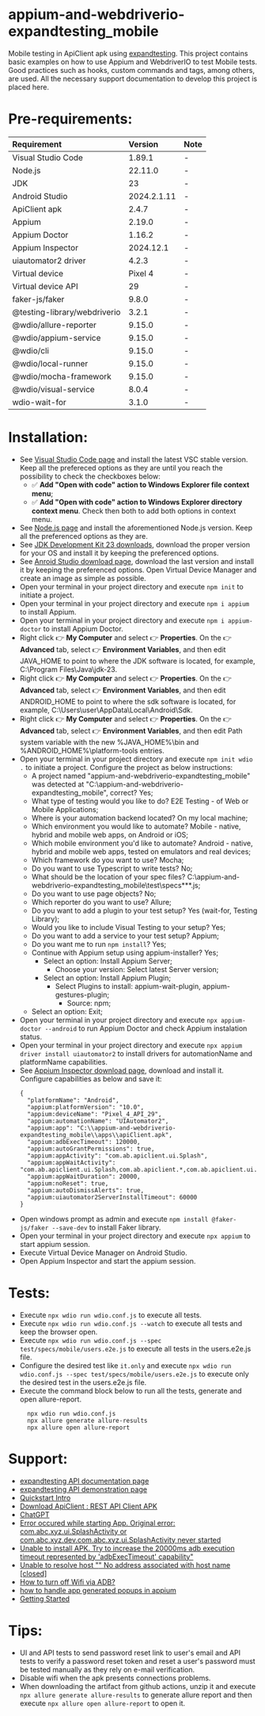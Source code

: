 # appium-and-webdriverio-expandtesting_mobile

Mobile testing in ApiClient apk using [expandtesting](https://practice.expandtesting.com/notes/api/api-docs/). This project contains basic examples on how to use Appium and WebdriverIO to test Mobile tests. Good practices such as hooks, custom commands and tags, among others, are used. All the necessary support documentation to develop this project is placed here. 

# Pre-requirements:

| Requirement                     | Version        | Note                                                            |
| :------------------------------ |:---------------| :-------------------------------------------------------------- |
| Visual Studio Code              | 1.89.1         | -                                                               |
| Node.js                         | 22.11.0        | -                                                               |
| JDK                             | 23             | -                                                               |
| Android Studio                  | 2024.2.1.11    | -                                                               |
| ApiClient apk                   | 2.4.7          | -                                                               |
| Appium                          | 2.19.0         | -                                                               |
| Appium Doctor                   | 1.16.2         | -                                                               |
| Appium Inspector                | 2024.12.1      | -                                                               |
| uiautomator2 driver             | 4.2.3          | -                                                               |
| Virtual device                  | Pixel 4        | -                                                               |
| Virtual device API              | 29             | -                                                               |
| faker-js/faker                  | 9.8.0          | -                                                               |
| @testing-library/webdriverio    | 3.2.1          | -                                                               |
| @wdio/allure-reporter           | 9.15.0         | -                                                               |
| @wdio/appium-service            | 9.15.0         | -                                                               |
| @wdio/cli                       | 9.15.0         | -                                                               |
| @wdio/local-runner              | 9.15.0         | -                                                               |
| @wdio/mocha-framework           | 9.15.0         | -                                                               |
| @wdio/visual-service            | 8.0.4          | -                                                               |
| wdio-wait-for                   | 3.1.0          | -                                                               |

# Installation:

- See [Visual Studio Code page](https://code.visualstudio.com/) and install the latest VSC stable version. Keep all the prefereced options as they are until you reach the possibility to check the checkboxes below: 
  - :white_check_mark: **Add "Open with code" action to Windows Explorer file context menu**; 
  - :white_check_mark: **Add "Open with code" action to Windows Explorer directory context menu**.
Check then both to add both options in context menu.
- See [Node.js page](https://nodejs.org/en) and install the aforementioned Node.js version. Keep all the preferenced options as they are.
- See [JDK Development Kit 23 downloads](https://www.oracle.com/in/java/technologies/downloads/#jdk23-windows), download the proper version for your OS and install it by keeping the preferenced options. 
- See [Anroid Studio download page](https://developer.android.com/), download the last version and install it by keeping the preferenced options. Open Virtual Device Manager and create an image as simple as possible. 
- Open your terminal in your project directory and execute ```npm init``` to initiate a project.
- Open your terminal in your project directory and execute ```npm i appium``` to install Appium.
- Open your terminal in your project directory and execute ```npm i appium-doctor``` to install Appium Doctor.
- Right click :point_right: **My Computer** and select :point_right: **Properties**. On the :point_right: **Advanced** tab, select :point_right: **Environment Variables**, and then edit JAVA_HOME to point to where the JDK software is located, for example, C:\Program Files\Java\jdk-23.
- Right click :point_right: **My Computer** and select :point_right: **Properties**. On the :point_right: **Advanced** tab, select :point_right: **Environment Variables**, and then edit ANDROID_HOME to point to where the sdk software is located, for example, C:\Users\user\AppData\Local\Android\Sdk.
- Right click :point_right: **My Computer** and select :point_right: **Properties**. On the :point_right: **Advanced** tab, select :point_right: **Environment Variables**, and then edit Path system variable with the new %JAVA_HOME%\bin and %ANDROID_HOME%\platform-tools entries.
- Open your terminal in your project directory and execute ```npm init wdio .``` to initiate a project. Configure the project as below instructions:
  - A project named "appium-and-webdriverio-expandtesting_mobile" was detected at "C:\appium-and-webdriverio-expandtesting_mobile", correct? Yes;
  - What type of testing would you like to do? E2E Testing - of Web or Mobile Applications;
  - Where is your automation backend located? On my local machine;
  - Which environment you would like to automate? Mobile - native, hybrid and mobile web apps, on Android or iOS;
  - Which mobile environment you'd like to automate? Android - native, hybrid and mobile web apps, tested on emulators and real devices;
  - Which framework do you want to use? Mocha;
  - Do you want to use Typescript to write tests? No;
  - What should be the location of your spec files? C:\appium-and-webdriverio-expandtesting_mobile\test\specs\**\*.js;
  - Do you want to use page objects? No;
  - Which reporter do you want to use? Allure;
  - Do you want to add a plugin to your test setup? Yes (wait-for, Testing Library);
  - Would you like to include Visual Testing to your setup? Yes;
  - Do you want to add a service to your test setup? Appium;
  - Do you want me to run ```npm install```? Yes;
  - Continue with Appium setup using appium-installer? Yes;
    - Select an option: Install Appium Server;
      - Choose your version: Select latest Server version;
    - Select an option: Install Appium Plugin;
      - Select Plugins to install: appium-wait-plugin, appium-gestures-plugin;
        - Source: npm;
  - Select an option: Exit;
- Open your terminal in your project directory and execute ```npx appium-doctor --android``` to run Appium Doctor and check Appium instalation status.
- Open your terminal in your project directory and execute ```npx appium driver install uiautomator2``` to install drivers for automationName and platformName capabilities.
- See [Appium Inspector download page](https://github.com/appium/appium-inspector/releases), download and install it. Configure capabilities as below and save it:
  ```
  {
    "platformName": "Android",
    "appium:platformVersion": "10.0",
    "appium:deviceName": "Pixel_4_API_29",
    "appium:automationName": "UIAutomator2",
    "appium:app": "C:\\appium-and-webdriverio-expandtesting_mobile\\apps\\apiClient.apk",
    "appium:adbExecTimeout": 120000,
    "appium:autoGrantPermissions": true,
    "appium:appActivity": "com.ab.apiclient.ui.Splash",
    "appium:appWaitActivity": "com.ab.apiclient.ui.Splash,com.ab.apiclient.*,com.ab.apiclient.ui.MainActivity",
    "appium:appWaitDuration": 20000,
    "appium:noReset": true,
    "appium:autoDismissAlerts": true,
    "appium:uiautomator2ServerInstallTimeout": 60000
  }
  ```  
- Open windows prompt as admin and execute ```npm install @faker-js/faker --save-dev``` to install Faker library.
- Open your terminal in your project directory and execute ```npx appium``` to start appium session.
- Execute Virtual Device Manager on Android Studio.
- Open Appium Inspector and start the appium session. 

# Tests:

- Execute ```npx wdio run wdio.conf.js``` to execute all tests. 
- Execute ```npx wdio run wdio.conf.js --watch``` to execute all tests and keep the browser open. 
- Execute ```npx wdio run wdio.conf.js --spec test/specs/mobile/users.e2e.js``` to execute all tests in the users.e2e.js file. 
- Configure the desired test like ```it.only``` and execute ```npx wdio run wdio.conf.js --spec test/specs/mobile/users.e2e.js``` to execute only the desired test in the users.e2e.js file.
- Execute the command block below to run all the tests, generate and open allure-report.
  ```
    npx wdio run wdio.conf.js
    npx allure generate allure-results 
    npx allure open allure-report
  ```

# Support:

- [expandtesting API documentation page](https://practice.expandtesting.com/notes/api/api-docs/)
- [expandtesting API demonstration page](https://www.youtube.com/watch?v=bQYvS6EEBZc)
- [Quickstart Intro](https://appium.io/docs/en/latest/quickstart/)
- [Download ApiClient : REST API Client APK](https://apiclient-rest-api-client.en.softonic.com/android/download)
- [ChatGPT](https://chatgpt.com/)
- [Error occured while starting App. Original error: com.abc.xyz.ui.SplashActivity or com.abc.xyz.dev.com.abc.xyz.ui.SplashActivity never started](https://stackoverflow.com/a/48531998)
- [Unable to install APK. Try to increase the 20000ms adb execution timeout represented by 'adbExecTimeout' capability"](https://github.com/appium/appium/issues/12287#issuecomment-1353643684)
- [Unable to resolve host "<URL here>" No address associated with host name [closed]](https://stackoverflow.com/a/31242237)
- [How to turn off Wifi via ADB?](https://stackoverflow.com/a/10038568)
- [how to handle app generated popups in appium](https://stackoverflow.com/a/54970700)
- [Getting Started](https://webdriver.io/docs/gettingstarted#run-test)

# Tips:

- UI and API tests to send password reset link to user's email and API tests to verify a password reset token and reset a user's password must be tested manually as they rely on e-mail verification. 
- Disable wifi when the apk presents connections problems.
- When downloading the artifact from github actions, unzip it and execute ```npx allure generate allure-results``` to generate allure report and then execute ```npx allure open allure-report``` to open it.

